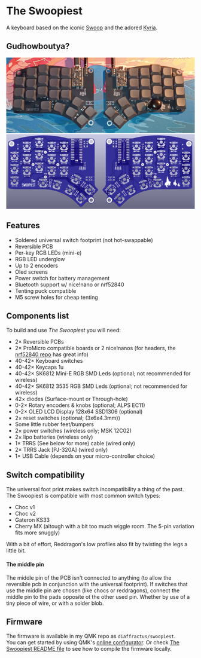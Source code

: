 # The Swoopiest

A keyboard based on the iconic [Swoop]() and the adored [Kyria]().

## Gudhowboutya?

![](./images/swoopiest.png)
![](./images/swoopiest-pcbs.png)

## Features
* Soldered universal switch footprint (not hot-swappable)
* Reversible PCB
* Per-key RGB LEDs (mini-e)
* RGB LED underglow
* Up to 2 encoders
* Oled screens
* Power switch for battery management
* Bluetooth support w/ nice!nano or nrf52840
* Tenting puck compatible
* M5 screw holes for cheap tenting

## Components list

To build and use *The Swoopiest* you will need:

* 2× Reversible PCBs
* 2× ProMicro compatible boards or 2 nice!nanos (for headers, the [nrf52840 repo](https://github.com/joric/nrfmicro/wiki/Sockets#machine-pins) has great info)
* 40-42× Keyboard switches
* 40-42× Keycaps 1u
* 40-42× SK6812 Mini-E RGB SMD Leds (optional; not recommended for wireless)
* 40-42× SK6812 3535 RGB SMD Leds (optional; not recommended for wireless)
* 42× diodes (Surface-mount or Through-hole)
* 0-2× Rotary encoders & knobs (optional; ALPS EC11)
* 0-2× OLED LCD Display 128x64 SSD1306 (optional)
* 2× reset switches (optional; (3x6x4.3mm))
* Some little rubber feet/bumpers
* 2× power switches (wireless only; MSK 12C02)
* 2× lipo batteries (wireless only)
* 1× TRRS (See below for more) cable (wired only)
* 2× TRRS Jack [PJ-320A] (wired only)
* 1× USB Cable (depends on your micro-controller choice)  

## Switch compatibility

The universal foot print makes switch incompatibility a thing of the past. The Swoopiest is compatible with most common switch types:
* Choc v1
* Choc v2
* Gateron KS33
* Cherry MX (altough with a bit too much wiggle room. The 5-pin variation fits more snuggly)

With a bit of effort, Reddragon's low profiles also fit by twisting the legs a little bit.

#### The middle pin

The middle pin of the PCB isn't connected to anything (to allow the reversible pcb in conjunction with the universal footprint).
If switches that use the middle pin are chosen (like chocs or reddragons), connect the middle pin to the pads opposite ot the other used pin.
Whether by use of a tiny piece of wire, or with a solder blob.

## Firmware

The firmware is available in my QMK repo as `diaffractus/swoopiest`.  
You can get started by using QMK's [online configurator](https://config.qmk.fm/#/bluebell/swoop/LAYOUT_split_3x5_3). Or check [The Swoopiest README file](https://github.com/MiguelRoldao/qmk-home/blob/master/keyboards/diaffractus/swoopiest/readme.md) to see how to compile the firmware locally.
